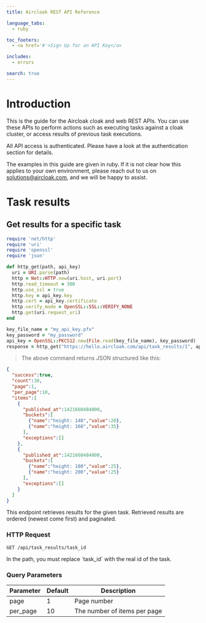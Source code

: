 ```yaml
---
title: Aircloak REST API Reference

language_tabs:
  - ruby

toc_footers:
  - <a href='#'>Sign Up for an API Key</a>

includes:
  - errors

search: true
---
```


# Introduction

This is the guide for the Aircloak cloak and web REST APIs. You can use these APIs to perform actions such as executing tasks against a cloak cluster, or access results of previous task executions.

All API access is authenticated. Please have a look at the authentication section for details.

The examples in this guide are given in ruby. If it is not clear how this applies to your own environment,
please reach out to us on [solutions@aircloak.com](mailto:solutions@aircloak.com), and we will be happy to assist.

# Task results

## Get results for a specific task

```ruby
require 'net/http'
require 'uri'
require 'openssl'
require 'json'

def http_get(path, api_key)
  uri = URI.parse(path)
  http = Net::HTTP.new(uri.host, uri.port)
  http.read_timeout = 300
  http.use_ssl = true
  http.key = api_key.key
  http.cert = api_key.certificate
  http.verify_mode = OpenSSL::SSL::VERIFY_NONE
  http.get(uri.request_uri)
end

key_file_name = "my_api_key.pfx"
key_password = "my_password"
api_key = OpenSSL::PKCS12.new(File.read(key_file_name), key_password)
response = http_get("https://hello.aircloak.com/api/task_results/1", api_key)
```

> The above command returns JSON structured like this:

```json
{
  "success":true,
  "count":30,
  "page":1,
  "per_page":10,
  "items":[
    {
      "published_at":1421660484000,
      "buckets":[
        {"name":"height: 140","value":20},
        {"name":"height: 160","value":35}
      ],
      "exceptions":[]
    },
    {
      "published_at":1421660484000,
      "buckets":[
        {"name":"height: 180","value":25},
        {"name":"height: 200","value":25}
      ],
      "exceptions":[]
    }
  ]
}
```

This endpoint retrieves results for the given task. Retrieved results are ordered (newest come first) and paginated.

### HTTP Request

`GET /api/task_results/task_id`

<aside class="notice">
In the path, you must replace `task_id` with the real id of the task.
</aside>

### Query Parameters

Parameter | Default | Description
--------- | ------- | -----------
page      | 1       | Page number
per_page  | 10      | The number of items per page

